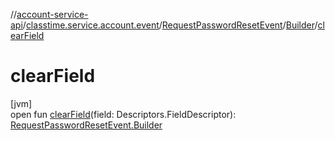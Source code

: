 //[account-service-api](../../../../index.md)/[classtime.service.account.event](../../index.md)/[RequestPasswordResetEvent](../index.md)/[Builder](index.md)/[clearField](clear-field.md)

# clearField

[jvm]\
open fun [clearField](clear-field.md)(field: Descriptors.FieldDescriptor): [RequestPasswordResetEvent.Builder](index.md)
